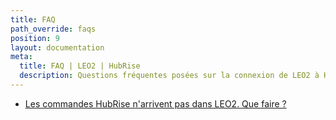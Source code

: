```yaml
---
title: FAQ
path_override: faqs
position: 9
layout: documentation
meta:
  title: FAQ | LEO2 | HubRise
  description: Questions fréquentes posées sur la connexion de LEO2 à HubRise. Connectez vos applications à HubRise avec facilité et synchronisez vos données.
---
```


- [Les commandes HubRise n'arrivent pas dans LEO2. Que faire ?](/apps/leo2/faqs/commandes-non-recues)

